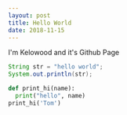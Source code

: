 ```yaml
---
layout: post
title: Hello World
date: 2018-11-15
---
```


I'm Kelowood and it's Github Page

```java
String str = "hello world";
System.out.println(str);
```

```python
def print_hi(name):
  print("hello", name)
print_hi('Tom')
```
